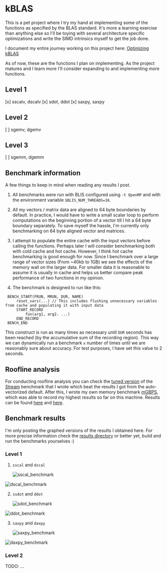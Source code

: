 # kBLAS

This is a pet project where I try my hand at implementing some of the functions as specified by the BLAS standard. It's more a learning exercise than anything else so I'll be toying with several architecture specific optimizations and write the SIMD intrinsics myself to get the job done. 

I document my entire journey working on this project here: [Optimizing kBLAS](https://brass-collar-d40.notion.site/Optimizing-kBLAS-f7d754020cc2452f8fdfdbc760e458e1)

As of now, these are the functions I plan on implementing. As the project matures and I learn more I'll consider expanding to and implementing more functions. 

## Level 1

[x] sscalv, dscalv
[x] sdot, ddot
[x] saxpy, saxpy

## Level 2

[ ] sgemv, dgemv

## Level 3

[ ] sgemm, dgemm

## Benchmark information

A few things to keep in mind when reading any results I post. 

1. All benchmarks were run with BLIS configured using `-t OpenMP` and with the environment variable `$BLIS_NUM_THREADS=16`. 

2. All my vectors / matrix data are aligned to 64 byte boundaries by default. In practice, I would have to write a small scalar loop to perform computations on the beginning portion of a vector till I hit a 64 byte boundary separately. To save myself the hassle, I'm currently only benchmarking on 64 byte aligned vector and matrices. 

3. I attempt to populate the entire cache with the input vectors before calling the functions. Perhaps later I will consider benchmarking both with cold cache and hot cache. However, I think hot cache benchmarking is good enough for now. Since I benchmark over a large range of vector sizes (From ~40kb to 1GB) we see the effects of the memory wall on the larger data. For smaller data it is reasonable to assume it is usually in cache and helps us better compare peak performance of two functions in my opinion.

4. The benchmark is designed to run like this:
```
 BENCH_START(FRUN, MRUN, DUR, NAME) 
     reset_vars(...) // This includes flushing unnecessary variables from cache and populating it with input data
     START_RECORD
         fun(arg1, arg2. ...) 
     END_RECORD
 BENCH_END
```
This construct is run as many times as necessary until `DUR` seconds has been reached (by the accumulative sum of the recording region). This way we can dynamically run a benchmark `x` number of times until we are reasonably sure about accuracy. For test purposes, I have set this value to 2 seconds.

## Roofline analysis

For conducting roofline analysis you can check the [tuned version](/roofline-analysis/stream/stream.c) of the [Stream](https://www.cs.virginia.edu/stream/) benchmark that I wrote which beat the results I got from the auto-vectorized default. After this, I wrote my own memory benchmark [mGBPS](/roofline-analysis/mGBPS/mgbps.c), which was able to record my highest results so far on this machine. Results can be found [here](/results/stream/) and [here](/results/mGBPS/).

## Benchmark results

I'm only posting the graphed versions of the results I obtained here. For more precise information check the [results directory](/results/BLAS/) or better yet, build and run the benchmarks yourselves :)

### Level 1

1. `sscal` and `dscal`

   ![sscal_benchmark](/home/akcube/Desktop/kBLIS/assets/sscal.png)

![dscal_benchmark](/home/akcube/Desktop/kBLIS/assets/dscal.png)

2. `ssdot` and `ddot`

   ![sdot_benchmark](/home/akcube/Desktop/kBLIS/assets/sdot.png)

![ddot_benchmark](/home/akcube/Desktop/kBLIS/assets/ddot.png)

3. `saxpy` and `daxpy`

   ![saxpy_benchmark](/home/akcube/Desktop/kBLIS/assets/saxpy.png)

![daxpy_benchmark](/home/akcube/Desktop/kBLIS/assets/daxpy.png)

### Level 2

TODO: ...

